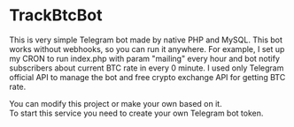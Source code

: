 # TrackBtcBot

This is very simple Telegram bot made by native PHP and MySQL. This bot works without webhooks, so you can run it anywhere.
For example, I set up my CRON to run index.php with param "mailing" every hour and bot notify subscribers about current BTC rate in every 0 minute.
I used only Telegram official API to manage the bot and free crypto exchange API for getting BTC rate.

You can modify this project or make your own based on it.<br/>
To start this service you need to create your own Telegram bot token.
    
